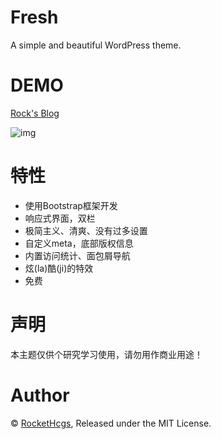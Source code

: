 ﻿# Fresh  
A simple and beautiful WordPress theme.  

# DEMO  
[Rock's Blog](https://rockethcgs.me/)  
  
![img](https://rockethcgs.me/cloud/pics/theme-demo.png)  

# 特性  
- 使用Bootstrap框架开发  
- 响应式界面，双栏  
- 极简主义、清爽、没有过多设置  
- 自定义meta，底部版权信息  
- 内置访问统计、面包屑导航  
- 炫(la)酷(ji)的特效  
- 免费

# 声明  
本主题仅供个研究学习使用，请勿用作商业用途！

# Author  
© [RocketHcgs](https://rockethcgs.me/), Released under the MIT License.
